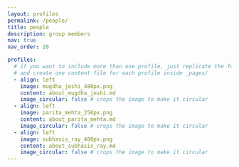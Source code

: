 ```yaml
---
layout: profiles
permalink: /people/
title: people
description: group members
nav: true
nav_order: 20

profiles:
  # if you want to include more than one profile, just replicate the following block
  # and create one content file for each profile inside _pages/
  - align: left
    image: mugdha_joshi_480px.png
    content: about_mugdha_joshi.md
    image_circular: false # crops the image to make it circular
  - align: left
	image: parita_mehta_256px.png
    content: about_parita_mehta.md
    image_circular: false # crops the image to make it circular
  - align: left
    image: subhasis_ray_480px.png
    content: about_subhasis_ray.md
    image_circular: false # crops the image to make it circular	
---
```

